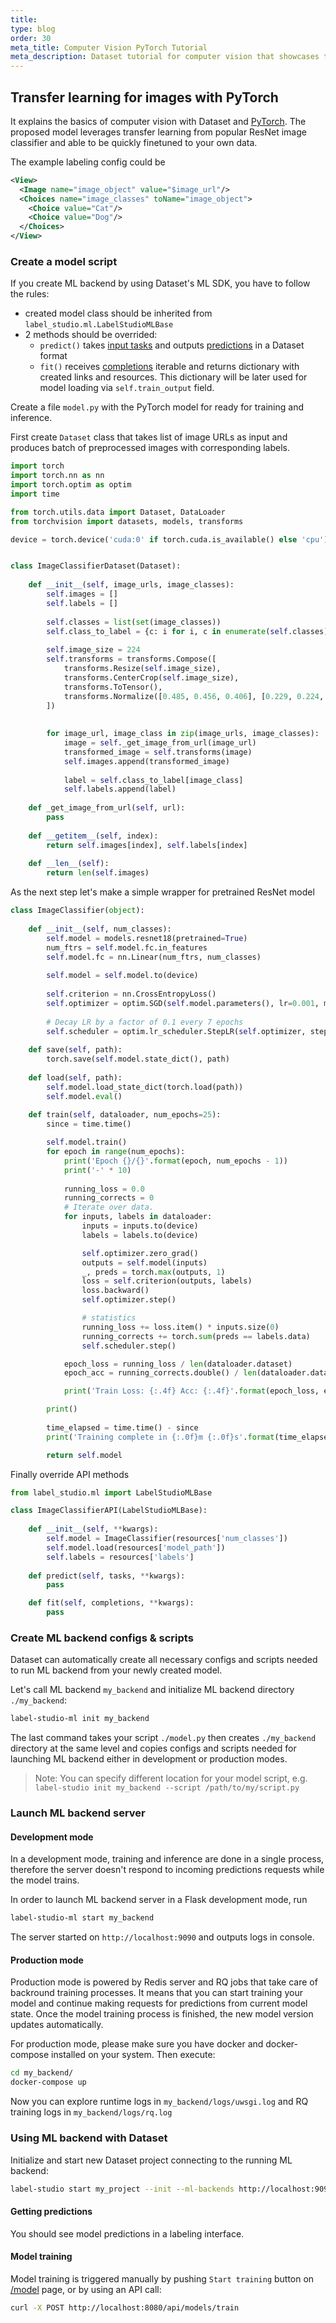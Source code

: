```yaml
---
title:
type: blog
order: 30
meta_title: Computer Vision PyTorch Tutorial
meta_description: Dataset tutorial for computer vision that showcases transfer learning for images using PyTorch and Dataset.
---
```


## Transfer learning for images with PyTorch

It explains the basics of computer vision with Dataset and [PyTorch](https://pytorch.org/).
The proposed model leverages transfer learning from popular ResNet image classifier and able to be quickly finetuned to your own data.

The example labeling config could be

```xml
<View>
  <Image name="image_object" value="$image_url"/>
  <Choices name="image_classes" toName="image_object">
    <Choice value="Cat"/>
    <Choice value="Dog"/>
  </Choices>
</View>
```

### Create a model script

If you create ML backend by using Dataset's ML SDK, you have to follow the rules:

- created model class should be inherited from `label_studio.ml.LabelStudioMLBase`
- 2 methods should be overrided:
    - `predict()` takes [input tasks](/guide/tasks.html#Basic-format) and outputs [predictions](/guide/export.html#predictions) in a Dataset format
    - `fit()` receives [completions](/guide/export.html#Basic-format) iterable and returns dictionary with created links and resources. This dictionary will be later used for model loading via `self.train_output` field.

Create a file `model.py` with the PyTorch model for ready for training and inference.

First create `Dataset` class that takes list of image URLs as input and produces batch of preprocessed images with corresponding labels.

```python
import torch
import torch.nn as nn
import torch.optim as optim
import time

from torch.utils.data import Dataset, DataLoader
from torchvision import datasets, models, transforms

device = torch.device('cuda:0' if torch.cuda.is_available() else 'cpu')


class ImageClassifierDataset(Dataset):
        
    def __init__(self, image_urls, image_classes):
        self.images = []
        self.labels = []
        
        self.classes = list(set(image_classes))
        self.class_to_label = {c: i for i, c in enumerate(self.classes)}
        
        self.image_size = 224
        self.transforms = transforms.Compose([
            transforms.Resize(self.image_size),
            transforms.CenterCrop(self.image_size),
            transforms.ToTensor(),
            transforms.Normalize([0.485, 0.456, 0.406], [0.229, 0.224, 0.225])
        ])
        
        
        for image_url, image_class in zip(image_urls, image_classes):
            image = self._get_image_from_url(image_url)
            transformed_image = self.transforms(image)
            self.images.append(transformed_image)
            
            label = self.class_to_label[image_class]
            self.labels.append(label)
            
    def _get_image_from_url(self, url):
        pass
    
    def __getitem__(self, index):
        return self.images[index], self.labels[index]
    
    def __len__(self):
        return len(self.images)
```

As the next step let's make a simple wrapper for pretrained ResNet model

```python
class ImageClassifier(object):
    
    def __init__(self, num_classes):
        self.model = models.resnet18(pretrained=True)
        num_ftrs = self.model.fc.in_features
        self.model.fc = nn.Linear(num_ftrs, num_classes)
        
        self.model = self.model.to(device)
        
        self.criterion = nn.CrossEntropyLoss()
        self.optimizer = optim.SGD(self.model.parameters(), lr=0.001, momentum=0.9)
        
        # Decay LR by a factor of 0.1 every 7 epochs
        self.scheduler = optim.lr_scheduler.StepLR(self.optimizer, step_size=7, gamma=0.1)
    
    def save(self, path):
        torch.save(self.model.state_dict(), path)
    
    def load(self, path):
        self.model.load_state_dict(torch.load(path))
        self.model.eval()
        
    def train(self, dataloader, num_epochs=25):
        since = time.time()

        self.model.train()
        for epoch in range(num_epochs):
            print('Epoch {}/{}'.format(epoch, num_epochs - 1))
            print('-' * 10)
            
            running_loss = 0.0
            running_corrects = 0    
            # Iterate over data.
            for inputs, labels in dataloader:
                inputs = inputs.to(device)
                labels = labels.to(device)

                self.optimizer.zero_grad()
                outputs = self.model(inputs)
                _, preds = torch.max(outputs, 1)
                loss = self.criterion(outputs, labels)
                loss.backward()
                self.optimizer.step()

                # statistics
                running_loss += loss.item() * inputs.size(0)
                running_corrects += torch.sum(preds == labels.data)
                self.scheduler.step()

            epoch_loss = running_loss / len(dataloader.dataset)
            epoch_acc = running_corrects.double() / len(dataloader.dataset)

            print('Train Loss: {:.4f} Acc: {:.4f}'.format(epoch_loss, epoch_acc))

        print()
    
        time_elapsed = time.time() - since
        print('Training complete in {:.0f}m {:.0f}s'.format(time_elapsed // 60, time_elapsed % 60))

        return self.model
```

Finally override API methods

```python
from label_studio.ml import LabelStudioMLBase

class ImageClassifierAPI(LabelStudioMLBase):
    
    def __init__(self, **kwargs):
        self.model = ImageClassifier(resources['num_classes'])
        self.model.load(resources['model_path'])
        self.labels = resources['labels']
        
    def predict(self, tasks, **kwargs):
        pass

    def fit(self, completions, **kwargs):
        pass
```

### Create ML backend configs & scripts

Dataset can automatically create all necessary configs and scripts needed to run ML backend from your newly created model.

Let's call ML backend `my_backend` and initialize ML backend directory `./my_backend`:

```bash
label-studio-ml init my_backend
```

The last command takes your script `./model.py` then creates `./my_backend` directory at the same level and copies configs and scripts needed for launching ML backend either in development or production modes.

> Note: You can specify different location for your model script, e.g. `label-studio init my_backend --script /path/to/my/script.py`

### Launch ML backend server

#### Development mode

In a development mode, training and inference are done in a single process, therefore the server doesn't respond to incoming predictions requests while the model trains.

In order to launch ML backend server in a Flask development mode, run

```bash
label-studio-ml start my_backend
```

The server started on `http://localhost:9090` and outputs logs in console.

#### Production mode

Production mode is powered by Redis server and RQ jobs that take care of backround training processes. It means that you can start training your model and continue making requests for predictions from current model state. 
Once the model training process is finished, the new model version updates automatically.

For production mode, please make sure you have docker and docker-compose installed on your system. Then execute:

```bash
cd my_backend/
docker-compose up
```

Now you can explore runtime logs in `my_backend/logs/uwsgi.log` and RQ training logs in `my_backend/logs/rq.log`

### Using ML backend with Dataset

Initialize and start new Dataset project connecting to the running ML backend:

```bash
label-studio start my_project --init --ml-backends http://localhost:9090
```

#### Getting predictions

You should see model predictions in a labeling interface.

#### Model training

Model training is triggered manually by pushing `Start training` button on [/model](http://localhost:8080/model) page, or by using an API call:

```bash
curl -X POST http://localhost:8080/api/models/train
```
